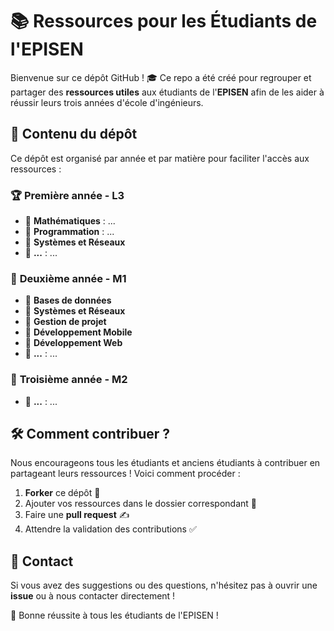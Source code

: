 # 📚 Ressources pour les Étudiants de l'EPISEN

Bienvenue sur ce dépôt GitHub ! 🎓 Ce repo a été créé pour regrouper et partager des **ressources utiles** aux étudiants de l'**EPISEN** afin de les aider à réussir leurs trois années d'école d'ingénieurs.

## 📖 Contenu du dépôt
Ce dépôt est organisé par année et par matière pour faciliter l'accès aux ressources :

### 🏆 **Première année - L3**
- 🔹 **Mathématiques** : ...
- 🔹 **Programmation** : ...
- 🔹 **Systèmes et Réseaux** 
- 🔹 **...** : ...

### 🚀 **Deuxième année - M1**
- 🔹 **Bases de données**
- 🔹 **Systèmes et Réseaux** 
- 🔹 **Gestion de projet** 
- 🔹 **Développement Mobile** 
- 🔹 **Développement Web**
- 🔹 **...** : ...

### 🎯 **Troisième année - M2**
- 🔹 **...** : ...


## 🛠️ Comment contribuer ?
Nous encourageons tous les étudiants et anciens étudiants à contribuer en partageant leurs ressources ! Voici comment procéder :

1. **Forker** ce dépôt 📌
2. Ajouter vos ressources dans le dossier correspondant 📂
3. Faire une **pull request** ✍️
4. Attendre la validation des contributions ✅

## 📩 Contact
Si vous avez des suggestions ou des questions, n'hésitez pas à ouvrir une **issue** ou à nous contacter directement !

🚀 Bonne réussite à tous les étudiants de l'EPISEN !

